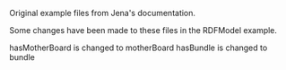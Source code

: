 Original example files from Jena's documentation.

Some changes have been made to these files in the RDFModel example.

hasMotherBoard is changed to motherBoard
hasBundle is changed to bundle